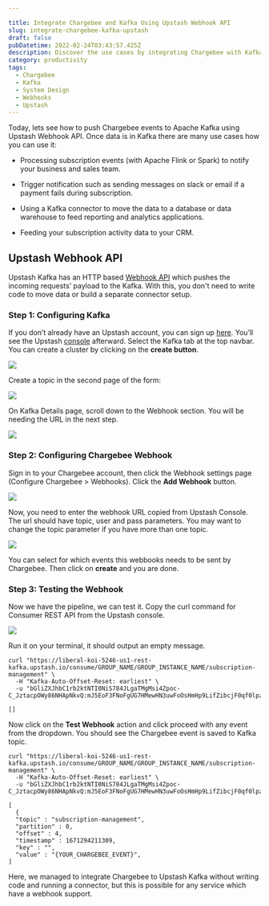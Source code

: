 ```yaml
---

title: Integrate Chargebee and Kafka Using Upstash Webhook API
slug: integrate-chargebee-kafka-upstash
draft: false
pubDatetime: 2022-02-24T03:43:57.425Z
description: Discover the use cases by integrating Chargebee with Kafka
category: productivity
tags:
  - Chargebee
  - Kafka
  - System Design
  - Webhooks
  - Upstash
---
```


Today, lets see how to push Chargebee events to Apache Kafka using Upstash Webhook API. Once data is in Kafka there are many use cases how you can use it:

* Processing subscription events (with Apache Flink or Spark) to notify your business and sales team.

* Trigger notification such as sending messages on slack or email if a payment fails during subscription.

* Using a Kafka connector to move the data to a database or data warehouse to feed reporting and analytics applications.

* Feeding your subscription activity data to your CRM.

## Upstash Webhook API
Upstash Kafka has an HTTP based [Webhook API](https://docs.upstash.com/kafka/webhook) which pushes the incoming requests’ payload to the Kafka. With this, you don't need to write code to move data or build a separate connector setup.

### Step 1: Configuring Kafka
If you don’t already have an Upstash account, you can sign up [here](https://console.upstash.com/login). You’ll see the Upstash [console](https://console.upstash.com/) afterward. Select the Kafka tab at the top navbar. You can create a cluster by clicking on the __create button__.

<img src="https://res.cloudinary.com/dpxhm3lg3/image/upload/v1671323214/Screenshot_2022-12-18_at_5.56.36_AM_avnp9p.png" />

Create a topic in the second page of the form:

<img src="https://res.cloudinary.com/dpxhm3lg3/image/upload/v1671323182/Screenshot_2022-12-18_at_5.56.05_AM_mmprom.png" />

On Kafka Details page, scroll down to the Webhook section. You will be needing the URL in the next step.

<img src="https://res.cloudinary.com/dpxhm3lg3/image/upload/v1671323112/Screenshot_2022-12-18_at_5.50.19_AM_iiroyh.png" />

### Step 2: Configuring Chargebee Webhook
Sign in to your Chargebee account, then click the Webhook settings page (Configure Chargebee > Webhooks). Click the __Add Webhook__ button.

<img src="https://res.cloudinary.com/dpxhm3lg3/image/upload/v1671323113/Screenshot_2022-12-18_at_5.53.14_AM_se2a4s.png" />

Now, you need to enter the webhook URL copied from Upstash Console. The url should have topic, user and pass parameters. You may want to change the topic parameter if you have more than one topic.

<img src="https://res.cloudinary.com/dpxhm3lg3/image/upload/v1671323233/Screenshot_2022-12-18_at_5.57.02_AM_tjr1d2.png" />

You can select for which events this webbooks needs to be sent by Chargebee. Then click on __create__ and you are done.

### Step 3: Testing the Webhook
Now we have the pipeline, we can test it. Copy the curl command for Consumer REST API from the Upstash console.

<img src="https://res.cloudinary.com/dpxhm3lg3/image/upload/v1671363862/Screenshot_2022-12-18_at_5.13.07_PM_xds0fb.png" />


Run it on your terminal, it should output an empty message.

```
curl "https://liberal-koi-5246-us1-rest-kafka.upstash.io/consume/GROUP_NAME/GROUP_INSTANCE_NAME/subscription-management" \
  -H "Kafka-Auto-Offset-Reset: earliest" \
  -u "bGliZXJhbC1rb2ktNTI0NiS784JLgaTMgMsi4Zpoc-C_JztacpOWy86NHApNkvQ:mJ5EoF3FNoFgUG7HMewHN3uwFoOsHmHp9LifZibcjF0qf0lpz3AmwKbWVwFbAVYtf7jpXA=="

[]
```

Now click on the __Test Webhook__ action and click proceed with any event from the dropdown. You should see the Chargebee event is saved to Kafka topic.

```
curl "https://liberal-koi-5246-us1-rest-kafka.upstash.io/consume/GROUP_NAME/GROUP_INSTANCE_NAME/subscription-management" \
  -H "Kafka-Auto-Offset-Reset: earliest" \
  -u "bGliZXJhbC1rb2ktNTI0NiS784JLgaTMgMsi4Zpoc-C_JztacpOWy86NHApNkvQ:mJ5EoF3FNoFgUG7HMewHN3uwFoOsHmHp9LifZibcjF0qf0lpz3AmwKbWVwFbAVYtf7jpXA=="

[
  {
  "topic" : "subscription-management",
  "partition" : 0,
  "offset" : 4,
  "timestamp" : 1671294211309,
  "key" : "",
  "value" : "{YOUR_CHARGEBEE_EVENT}",
]
```

Here, we managed to integrate Chargebee to Upstash Kafka without writing code and running a connector, but this is possible for any service which have a webhook support.